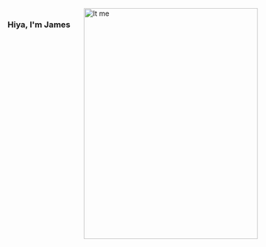 <img align="right" src="https://github.com/jamtur01/jamtur01/blob/master/your_photo.png" alt="It me" width=350px height=465px/>

### Hiya, I'm James

